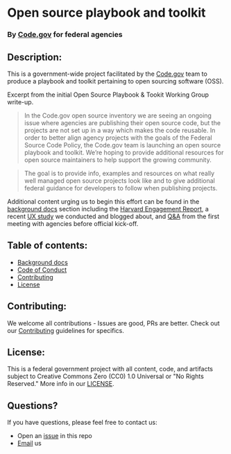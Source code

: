 # Open source playbook and toolkit
### By [Code.gov](https://code.gov/) for federal agencies

## Description:
This is a government-wide project facilitated by the [Code.gov](https://code.gov/) team to produce a playbook and toolkit pertaining to open sourcing software (OSS).

Excerpt from the initial Open Source Playbook & Tookit Working Group write-up.

> In the Code.gov open source inventory we are seeing an ongoing issue where agencies are publishing their open source code, but the projects are not set up in a way which makes the code reusable.  In order to better align agency projects with the goals of the Federal Source Code Policy, the Code.gov team is launching an open source playbook and toolkit. We’re hoping to provide additional resources for open source maintainers to help support the growing community.

> The goal is to provide info, examples and resources on what really well managed open source projects look like and to give additional federal guidance for developers to follow when publishing projects.

Additional content urging us to begin this effort can be found in the [background docs](background_docs) section including the [Harvard Engagement Report](background_docs/HarvardEngagementReport.pdf), a recent [UX study](background_docs/Always%20Improving_Making%20the%20Contribution%20to%20Repos%20Better.pdf) we conducted and blogged about, and [Q&A](background_docs/Open%20Source%20Playbook%20Q%26A%20-%2024%20June%202019.pdf) from the first meeting with agencies before official kick-off.

<!--
## Installation: 
TBD - when there is something to install. Beginning with aggregating content and using site for discussion thread around the playbook and toolkit.

## Usage:
TBD - see Installation above.

-->

## Table of contents: 
- [Background docs](background_docs)
- [Code of Conduct](CODE_OF_CONDUCT.md)
- [Contributing](CONTRIBUTING.md)
- [License](LICENSE.md)

## Contributing:
We welcome all contributions - Issues are good, PRs are better. Check out our [Contributing](CONTRIBUTING.md) guidelines for specifics.

## License: 
This is a federal government project with all content, code, and artifacts subject to Creative Commons Zero (CC0) 1.0 Universal or "No Rights Reserved." More info in our [LICENSE](LICENSE.md).

## Questions?
If you have questions, please feel free to contact us:  
* Open an [issue](https://github.com/GSA/code-gov-open-source-toolkit/issues) in this repo
* [Email](mailto:code@gsa.gov) us